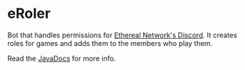 # eRoler
Bot that handles permissions for <a href="http://ethereal.network/discord">Ethereal Network's Discord</a>.
It creates roles for games and adds them to the members who play them.

Read the <a href="https://grasinga.github.io/eRoler/javadocs/">JavaDocs</a> for more info.
